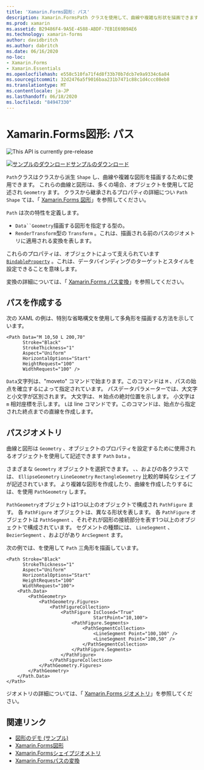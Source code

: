 ```yaml
---
title: 'Xamarin.Forms図形: パス'
description: Xamarin.FormsPath クラスを使用して、曲線や複雑な形状を描画できます。
ms.prod: xamarin
ms.assetid: B29486F4-9A5E-4588-ABDF-7EB1E69B9AE6
ms.technology: xamarin-forms
author: davidbritch
ms.author: dabritch
ms.date: 06/16/2020
no-loc:
- Xamarin.Forms
- Xamarin.Essentials
ms.openlocfilehash: e558c510fa71f4d8f33b70b7dcb7e9a9334c6a84
ms.sourcegitcommit: 32d2476a5f9016baa231b7471c88c1d4ccc08eb8
ms.translationtype: MT
ms.contentlocale: ja-JP
ms.lasthandoff: 06/18/2020
ms.locfileid: "84947330"
---
```

# <a name="xamarinforms-shapes-path"></a>Xamarin.Forms図形: パス

![](~/media/shared/preview.png "This API is currently pre-release")

[![サンプルのダウンロード](~/media/shared/download.png)サンプルのダウンロード](https://docs.microsoft.com/samples/xamarin/xamarin-forms-samples/userinterface-shapesdemos/)

`Path`クラスはクラスから派生 `Shape` し、曲線や複雑な図形を描画するために使用できます。 これらの曲線と図形は、多くの場合、オブジェクトを使用して記述され `Geometry` ます。 クラスから継承されるプロパティの詳細につい `Path` `Shape` ては、「 [ Xamarin.Forms 図形](index.md)」を参照してください。

`Path` は次の特性を定義します。

- `Data``Geometry`描画する図形を指定する型の。
- `RenderTransform`型の `Transform` 。これは、描画される前のパスのジオメトリに適用される変換を表します。

これらのプロパティは、オブジェクトによって支えられています [`BindableProperty`](xref:Xamarin.Forms.BindableProperty) 。これは、データバインディングのターゲットとスタイルを設定できることを意味します。

変換の詳細については、「 [ Xamarin.Forms パス変換](path-transforms.md)」を参照してください。

## <a name="create-a-path"></a>パスを作成する

次の XAML の例は、特別な省略構文を使用して多角形を描画する方法を示しています。

```xaml
<Path Data="M 10,50 L 200,70"
      Stroke="Black"
      StrokeThickness="1"
      Aspect="Uniform"
      HorizontalOptions="Start"
      HeightRequest="100"
      WidthRequest="100" />
```

`Data`文字列は、"moveto" コマンドで始まります。このコマンドは `M` 、パスの始点を確立するによって指定されています。 パスデータパラメーターでは、大文字と小文字が区別されます。 大文字は、 `M` 始点の絶対位置を示します。 小文字は `m` 相対座標を示します。 `L`は line コマンドです。このコマンドは、始点から指定された終点までの直線を作成します。

## <a name="path-geometry"></a>パスジオメトリ

曲線と図形は `Geometry` 、オブジェクトのプロパティを設定するために使用されるオブジェクトを使用して記述できます `Path` `Data` 。

さまざまな `Geometry` オブジェクトを選択できます。 、、およびの各クラスでは、 `EllipseGeometry` `LineGeometry` `RectangleGeometry` 比較的単純なシェイプが記述されています。 より複雑な図形を作成したり、曲線を作成したりするには、を使用 `PathGeometry` します。

`PathGeometry`オブジェクトは1つ以上のオブジェクトで構成され `PathFigure` ます。 各 `PathFigure` オブジェクトは、異なる形状を表します。 各 `PathFigure` オブジェクトは `PathSegment` 、それぞれが図形の接続部分を表す1つ以上のオブジェクトで構成されています。 セグメントの種類には、 `LineSegment` 、 `BezierSegment` 、およびがあり `ArcSegment` ます。

次の例では、を使用して `Path` 三角形を描画しています。

```xaml
<Path Stroke="Black"
      StrokeThickness="1"
      Aspect="Uniform"
      HorizontalOptions="Start"
      HeightRequest="100"
      WidthRequest="100">
    <Path.Data>
        <PathGeometry>
            <PathGeometry.Figures>
                <PathFigureCollection>
                    <PathFigure IsClosed="True"
                                StartPoint="10,100">
                        <PathFigure.Segments>
                            <PathSegmentCollection>
                                <LineSegment Point="100,100" />
                                <LineSegment Point="100,50" />
                            </PathSegmentCollection>
                        </PathFigure.Segments>
                    </PathFigure>
                </PathFigureCollection>
            </PathGeometry.Figures>
        </PathGeometry>
    </Path.Data>
</Path>
```

ジオメトリの詳細については、「 [ Xamarin.Forms ジオメトリ](geometries.md)」を参照してください。

## <a name="related-links"></a>関連リンク

- [図形のデモ (サンプル)](https://docs.microsoft.com/samples/xamarin/xamarin-forms-samples/userinterface-shapedemos/)
- [Xamarin.Forms図形](index.md)
- [Xamarin.Formsシェイプジオメトリ](geometries.md)
- [Xamarin.Formsパスの変換](path-transforms.md)
